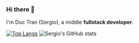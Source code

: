 ### Hi there 👋
I'm Duc Tran (Sergio), a middle **fullstack developer**.

<!--
**sergiotran/sergiotran** is a ✨ _special_ ✨ repository because its `README.md` (this file) appears on your GitHub profile.

Here are some ideas to get you started:

- 🔭 I’m currently working on ...
- 🌱 I’m currently learning ...
- 👯 I’m looking to collaborate on ...
- 🤔 I’m looking for help with ...
- 💬 Ask me about ...
- 📫 How to reach me: ...
- 😄 Pronouns: ...
- ⚡ Fun fact: ...
-->
[![Top Langs](https://github-readme-stats.vercel.app/api/top-langs/?username=sergiotran&theme=dark&hide_progress=true)](https://github.com/anuraghazra/github-readme-stats)
![Sergio's GitHub stats](https://github-readme-stats.vercel.app/api?username=sergiotran&hide=contribs,prs&show_icons=true&theme=dark)
